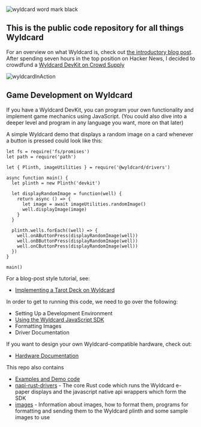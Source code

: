 ![wyldcard word mark black](https://github.com/Jonahss/wyldcard-public/assets/1521841/7c24295a-98e3-4140-93a7-7143f20b4b6d)



This is the public code repository for all things Wyldcard
----------------------------------------------------------
For an overview on what Wyldcard is, check out [the introductory blog post](https://www.wyldcard.io/blog/introducing-wyldcard).
After spending seven hours in the top position on Hacker News, I decided to crowdfund a [Wyldcard DevKit on Crowd Supply](https://www.crowdsupply.com/wyldcard/wyldcard-devkit)

![wyldcardInAction](https://github.com/Jonahss/wyldcard-public/assets/1521841/a84bec78-5598-4045-8d3f-8a65389ec3c9)


Game Development on Wyldcard
----------------------------------------------------------
If you have a Wyldcard DevKit, you can program your own functionality and implement game mechanics using JavaScript.
(You could also dive into a deeper level and program in any language you want, more on that later)

A simple Wyldcard demo that displays a random image on a card whenever a button is pressed could look like this:
```
let fs = require('fs/promises')
let path = require('path')

let { Plinth, imageUtilities } = require('@wyldcard/drivers')

async function main() {
  let plinth = new Plinth('devkit')

  let displayRandomImage = function(well) {
    return async () => {
      let image = await imageUtilities.randomImage()
      well.displayImage(image)
    }
  }

  plinth.wells.forEach((well) => {
    well.onAButtonPress(displayRandomImage(well))
    well.onBButtonPress(displayRandomImage(well))
    well.onCButtonPress(displayRandomImage(well))
  })
}

main()
```

For a blog-post style tutorial, see:

- [Implementing a Tarot Deck on Wyldcard](https://www.wyldcard.io/blog/implementing-a-tarot-deck-on-wyldcard)

In order to get to running this code, we need to go over the following:

- Setting Up a Development Environment
- [Using the Wyldcard JavaScript SDK](docs/using-the-wyldcard-javascript-sdk.md)
- Formatting Images
- Driver Documentation

If you want to design your own Wyldcard-compatible hardware, check out:

- [Hardware Documentation](hardware)

This repo also contains

- [Examples and Demo code](examples)
- [napi-rust-drivers](napi-rust-drivers) - The core Rust code which runs the Wyldcard e-paper displays and the javascript native api wrappers which form the SDK
- [images](images) - Information about images, how to format them, programs for formatting and sending them to the Wyldcard plinth and some sample images to use

